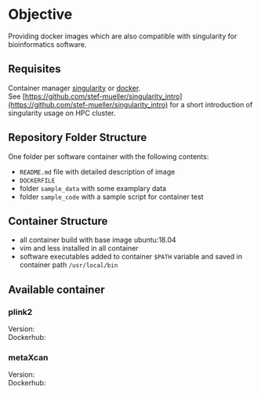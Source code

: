 # Objective

Providing docker images which are also compatible with singularity for bioinformatics software.

## Requisites

Container manager [singularity](https://singularity.lbl.gov/) or [docker](https://www.docker.com/).    
See [https://github.com/stef-mueller/singularity_intro](https://github.com/stef-mueller/singularity_intro) for a short introduction of singularity usage on HPC cluster.


## Repository Folder Structure
 One folder per software container with the following contents:

 * `README.md` file with detailed description of image
 * `DOCKERFILE`
 * folder `sample_data` with some examplary data
 * folder `sample_code` with a sample script for container test


## Container Structure
* all container build with base image ubuntu:18.04
* vim and less installed in all container
* software executables added to container `$PATH` variable and saved in container path `/usr/local/bin`

## Available container

### plink2
Version:   
Dockerhub:   

### metaXcan
Version:   
Dockerhub:   